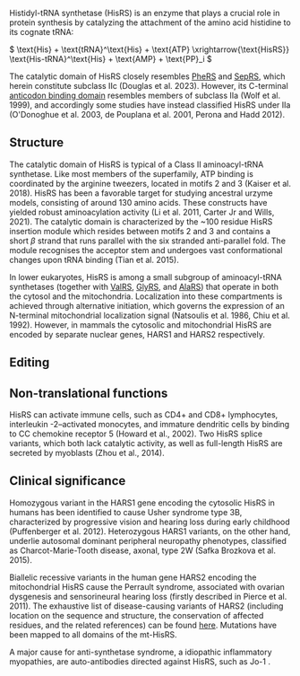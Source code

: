 
Histidyl-tRNA synthetase (HisRS) is an enzyme that plays a crucial role in protein synthesis by catalyzing the attachment of the amino acid histidine to its cognate tRNA:




$ \text{His} + \text{tRNA}^\text{His} + \text{ATP} \xrightarrow{\text{HisRS}} \text{His-tRNA}^\text{His} + \text{AMP} + \text{PP}_i  $


The catalytic domain of HisRS closely resembles [PheRS](/class2/phe1)  and [SepRS](/class2/sep), which herein constitute subclass IIc (Douglas et al. 2023). However, its C-terminal [anticodon binding domain](/superfamily/class2/Anticodon_binding_domain_HGPT) resembles members of subclass IIa (Wolf et al. 1999), and accordingly some studies have instead classified HisRS under IIa (O'Donoghue et al. 2003, de Pouplana et al. 2001, Perona and Hadd 2012). 


## Structure

The catalytic domain of HisRS is typical of a Class II aminoacyl-tRNA synthetase.
Like most members of the superfamily, ATP binding is coordinated by the arginine tweezers, located in motifs 2 and 3 (Kaiser et al. 2018). HisRS has been a favorable target for studying ancestral urzyme models, consisting of around 130 amino acids. These constructs have yielded robust aminoacylation activity  (Li et al. 2011, Carter Jr and Wills, 2021). 
The catalytic domain is characterized by the ~100 residue HisRS insertion module which resides between motifs 2 and 3 and contains a short $\beta$ strand that runs parallel with the six stranded anti-parallel fold. 
The module recognises the acceptor stem and undergoes vast conformational changes upon tRNA binding (Tian et al. 2015).


In lower eukaryotes, HisRS is among a small subgroup of aminoacyl-tRNA synthetases (together with [ValRS](/class1/val), [GlyRS](/class2/gly3), and [AlaRS](/class2/ala)) that operate in both the cytosol and the mitochondria.  Localization into these compartments is achieved through alternative initiation, which governs the expression of an N-terminal mitochondrial localization signal (Natsoulis et al. 1986, Chiu et al. 1992). However, in mammals the cytosolic and mitochondrial HisRS are encoded by separate nuclear genes, HARS1 and HARS2 respectively.





## Editing





## Non-translational functions
HisRS can activate immune cells, such as CD4+ and CD8+ lymphocytes, interleukin -2–activated monocytes, and immature dendritic cells by binding to CC chemokine receptor 5 (Howard et al., 2002). Two HisRS splice variants, which both lack catalytic activity, as well as full-length HisRS are secreted by myoblasts (Zhou et al., 2014). 


## Clinical significance

Homozygous variant in the HARS1 gene encoding the cytosolic HisRS in humans has been identified to cause Usher syndrome type 3B, characterized by progressive vision and hearing loss during early childhood (Puffenberger et al. 2012). Heterozygous HARS1 variants, on the other hand, underlie autosomal dominant peripheral neuropathy phenotypes, classified as Charcot-Marie-Tooth disease, axonal, type 2W (Safka Brozkova et al. 2015).

Biallelic recessive variants in the human gene HARS2 encoding the mitochondrial HisRS cause the Perrault syndrome, associated with ovarian dysgenesis and sensorineural hearing loss (firstly described in Pierce et al. 2011). The exhaustive list of disease-causing variants of HARS2 (including location on the sequence and structure, the conservation of affected residues, and the related references) can be found [here](http://misynpat.org/misynpat/PageMaker.rvt?name=HARS2). Mutations have been mapped to all domains of the mt-HisRS.

A major cause for anti-synthetase syndrome, a idiopathic inflammatory myopathies, are auto-antibodies directed against HisRS, such as Jo-1 . 
